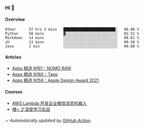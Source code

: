 ### Hi 👋

#### Overview

<!--START_SECTION:waka-->
```text
Other      37 hrs 3 mins   ████████████████████████░   96.09 % 
Python     58 mins         ▓░░░░░░░░░░░░░░░░░░░░░░░░   02.52 % 
Markdown   14 mins         ░░░░░░░░░░░░░░░░░░░░░░░░░   00.61 % 
sh         13 mins         ░░░░░░░░░░░░░░░░░░░░░░░░░   00.58 % 
Java       1 min           ░░░░░░░░░░░░░░░░░░░░░░░░░   00.09 % 
```
<!--END_SECTION:waka-->

#### Articles

<!-- BLOG:START -->
- [Apps 精选 N161：NOMO RAW](https://huhuhang.com/post/product-hunt/product-hunt-n161)
- [Apps 精选 N160：Tape](https://huhuhang.com/post/product-hunt/product-hunt-n160)
- [Apps 精选 N159：Apple Design Award 2021](https://huhuhang.com/post/product-hunt/product-hunt-n159)
<!-- BLOG:END -->

#### Courses

<!-- SYL:START -->
- [AWS Lambda 开发企业微信消息机器人](https://lanqiao.cn/courses/2868)
- [楼+ 之深度学习实战](https://lanqiao.cn/courses/2617)
<!-- SYL:END -->

###### ✓ Automatically updated by [GitHub Action](https://github.com/huhuhang/huhuhang/actions).
